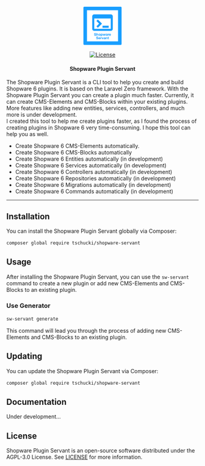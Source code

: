 <p align="center">
    <img title="Shopware Servant" height="100" src=".github/ShopwareServantLogo.png" />
</p>

<p align="center">
  <a href="https://github.com/Tschucki/shopware-servant/blob/main/LICENSE"><img src="https://img.shields.io/badge/License-AGPL%20v3-blue.svg" alt="License"></a>
</p>

<h4> <center>Shopware Plugin Servant </center></h4>

The Shopware Plugin Servant is a CLI tool to help you create and build Shopware 6 plugins. It is based on the Laravel Zero framework. With the Shopware Plugin Servant you can create a plugin much faster. Currently, it can create CMS-Elements and CMS-Blocks within your existing plugins. More features like adding new entities, services, controllers, and much more is under development.\
I created this tool to help me create plugins faster, as I found the process of creating plugins in Shopware 6 very time-consuming. I hope this tool can help you as well.

- Create Shopware 6 CMS-Elements automatically.
- Create Shopware 6 CMS-Blocks automatically
- Create Shopware 6 Entities automatically (in development)
- Create Shopware 6 Services automatically (in development)
- Create Shopware 6 Controllers automatically (in development)
- Create Shopware 6 Repositories automatically (in development)
- Create Shopware 6 Migrations automatically (in development)
- Create Shopware 6 Commands automatically (in development)

------

## Installation

You can install the Shopware Plugin Servant globally via Composer:

```bash
composer global require tschucki/shopware-servant
```

## Usage

After installing the Shopware Plugin Servant, you can use the `sw-servant` command to create a new plugin or add new CMS-Elements and CMS-Blocks to an existing plugin.

### Use Generator

```bash
sw-servant generate
```

This command will lead you through the process of adding new CMS-Elements and CMS-Blocks to an existing plugin.

## Updating

You can update the Shopware Plugin Servant via Composer:

```bash
composer global require tschucki/shopware-servant
```

## Documentation

Under development...

## License

Shopware Plugin Servant is an open-source software distributed under the AGPL-3.0 License. See [LICENSE](https://github.com/Tschucki/pr0p0ll/blob/main/LICENSE) for more
information.
